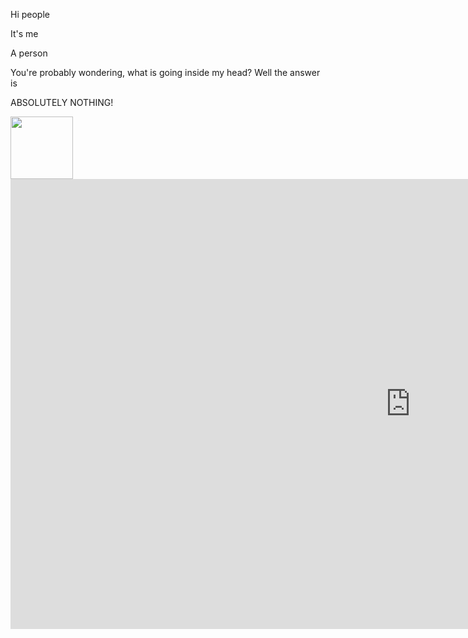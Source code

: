 
Hi people

It's me

A person


You're probably wondering, what is going inside my head?
Well the answer is

ABSOLUTELY NOTHING!

<a href="https://www.twitter.com/RocaTheFox">
    <img src="https://logos-world.net/wp-content/uploads/2023/08/X-Logo.jpg" width="100px">
</a>

<iframe width="1280" height="720" src="https://www.youtube.com/embed/PFkwQKgcfPw" title="Crimson Industry Showcase | Extreme demon by: 7martov7 and VibeKnife" frameborder="0" allow="accelerometer; autoplay; clipboard-write; encrypted-media; gyroscope; picture-in-picture; web-share" referrerpolicy="strict-origin-when-cross-origin" allowfullscreen></iframe>